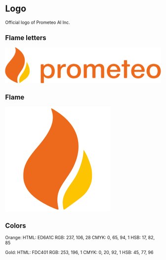 # Logo

Official logo of Prometeo AI Inc.

## Flame letters

<img src="https://raw.githubusercontent.com/PrometeoAI/logo/master/prometeo_logo_flame_letters.svg?sanitize=true">

## Flame

<img src="https://raw.githubusercontent.com/PrometeoAI/logo/master/prometeo_logo_flame.svg?sanitize=true">

## Colors

Orange: 
HTML: ED6A1C
RGB: 237, 106, 28
CMYK: 0, 65, 94, 1
HSB: 17, 82, 85


Gold:
HTML: FDC401
RGB: 253, 196, 1
CMYK: 0, 20, 92, 1
HSB: 45, 77, 96
